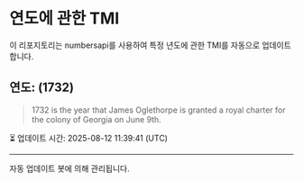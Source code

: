
# 연도에 관한 TMI

이 리포지토리는 numbersapi를 사용하여 특정 년도에 관한 TMI를 자동으로 업데이트합니다.

## 연도: (1732)
> 1732 is the year that James Oglethorpe is granted a royal charter for the colony of Georgia on June 9th.

⏳ 업데이트 시간: 2025-08-12 11:39:41 (UTC)

---
자동 업데이트 봇에 의해 관리됩니다.
